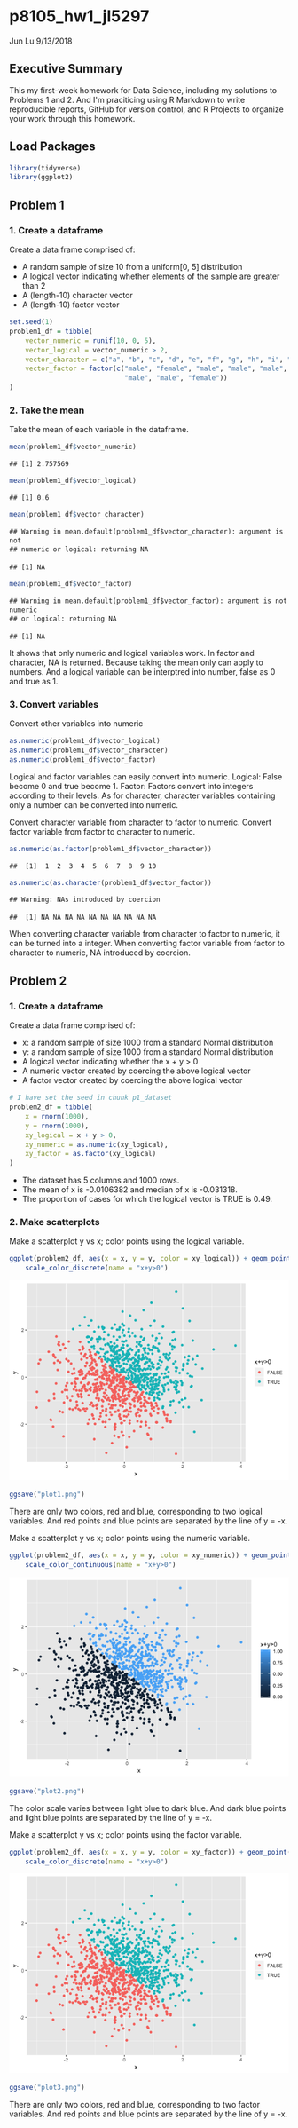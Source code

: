 p8105\_hw1\_jl5297
================
Jun Lu
9/13/2018

Executive Summary
-----------------

This my first-week homework for Data Science, including my solutions to Problems 1 and 2. And I'm praciticing using R Markdown to write reproducible reports, GitHub for version control, and R Projects to organize your work through this homework.

Load Packages
-------------

``` r
library(tidyverse)
library(ggplot2)
```

Problem 1
---------

### 1. Create a dataframe

Create a data frame comprised of:

-   A random sample of size 10 from a uniform\[0, 5\] distribution
-   A logical vector indicating whether elements of the sample are greater than 2
-   A (length-10) character vector
-   A (length-10) factor vector

``` r
set.seed(1)
problem1_df = tibble(
    vector_numeric = runif(10, 0, 5),
    vector_logical = vector_numeric > 2,
    vector_character = c("a", "b", "c", "d", "e", "f", "g", "h", "i", "j"),
    vector_factor = factor(c("male", "female", "male", "male", "male", "male", "male",
                             "male", "male", "female"))
)
```

### 2. Take the mean

Take the mean of each variable in the dataframe.

``` r
mean(problem1_df$vector_numeric)
```

    ## [1] 2.757569

``` r
mean(problem1_df$vector_logical)
```

    ## [1] 0.6

``` r
mean(problem1_df$vector_character)
```

    ## Warning in mean.default(problem1_df$vector_character): argument is not
    ## numeric or logical: returning NA

    ## [1] NA

``` r
mean(problem1_df$vector_factor)
```

    ## Warning in mean.default(problem1_df$vector_factor): argument is not numeric
    ## or logical: returning NA

    ## [1] NA

It shows that only numeric and logical variables work. In factor and character, NA is returned. Because taking the mean only can apply to numbers. And a logical variable can be interptred into number, false as 0 and true as 1.

### 3. Convert variables

Convert other variables into numeric

``` r
as.numeric(problem1_df$vector_logical)
as.numeric(problem1_df$vector_character)
as.numeric(problem1_df$vector_factor)
```

Logical and factor variables can easily convert into numeric.
Logical: False become 0 and true become 1.
Factor: Factors convert into integers according to their levels.
As for character, character variables containing only a number can be converted into numeric.

Convert character variable from character to factor to numeric. Convert factor variable from factor to character to numeric.

``` r
as.numeric(as.factor(problem1_df$vector_character))
```

    ##  [1]  1  2  3  4  5  6  7  8  9 10

``` r
as.numeric(as.character(problem1_df$vector_factor))
```

    ## Warning: NAs introduced by coercion

    ##  [1] NA NA NA NA NA NA NA NA NA NA

When converting character variable from character to factor to numeric, it can be turned into a integer. When converting factor variable from factor to character to numeric, NA introduced by coercion.

Problem 2
---------

### 1. Create a dataframe

Create a data frame comprised of:

-   x: a random sample of size 1000 from a standard Normal distribution
-   y: a random sample of size 1000 from a standard Normal distribution
-   A logical vector indicating whether the x + y &gt; 0
-   A numeric vector created by coercing the above logical vector
-   A factor vector created by coercing the above logical vector

``` r
# I have set the seed in chunk p1_dataset
problem2_df = tibble(
    x = rnorm(1000),
    y = rnorm(1000),
    xy_logical = x + y > 0,
    xy_numeric = as.numeric(xy_logical),
    xy_factor = as.factor(xy_logical)
)
```

-   The dataset has 5 columns and 1000 rows.
-   The mean of x is -0.0106382 and median of x is -0.031318.
-   The proportion of cases for which the logical vector is TRUE is 0.49.

### 2. Make scatterplots

Make a scatterplot y vs x; color points using the logical variable.

``` r
ggplot(problem2_df, aes(x = x, y = y, color = xy_logical)) + geom_point() +
    scale_color_discrete(name = "x+y>0")
```

![](p8105_hw1_jl5297_files/figure-markdown_github/plot1-1.png)

``` r
ggsave("plot1.png")
```

There are only two colors, red and blue, corresponding to two logical variables. And red points and blue points are separated by the line of y = -x.

Make a scatterplot y vs x; color points using the numeric variable.

``` r
ggplot(problem2_df, aes(x = x, y = y, color = xy_numeric)) + geom_point() + 
    scale_color_continuous(name = "x+y>0")
```

![](p8105_hw1_jl5297_files/figure-markdown_github/plot2-1.png)

``` r
ggsave("plot2.png")
```

The color scale varies between light blue to dark blue. And dark blue points and light blue points are separated by the line of y = -x.

Make a scatterplot y vs x; color points using the factor variable.

``` r
ggplot(problem2_df, aes(x = x, y = y, color = xy_factor)) + geom_point() + 
    scale_color_discrete(name = "x+y>0")
```

![](p8105_hw1_jl5297_files/figure-markdown_github/plot3-1.png)

``` r
ggsave("plot3.png")
```

There are only two colors, red and blue, corresponding to two factor variables. And red points and blue points are separated by the line of y = -x.
